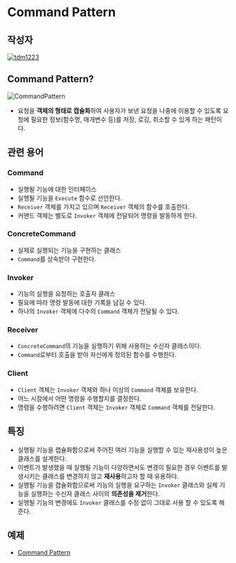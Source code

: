 # **Command Pattern**

## 작성자
[![tdm1223](https://avatars1.githubusercontent.com/u/21440957?s=100&v=4)](https://github.com/tdm1223)

## Command Pattern?
![CommandPattern](https://user-images.githubusercontent.com/21440957/160071860-82c46e34-2ece-4d68-86fa-b8d4729e0394.png)

- 요청을 **객체의 형태로 캡슐화**하여 사용자가 보낸 요청을 나중에 이용할 수 있도록 요청에 필요한 정보(함수명, 매개변수 등)를 저장, 로깅, 취소할 수 있게 하는 패턴이다.

## 관련 용어
### Command
- 실행될 기능에 대한 인터페이스
- 실행될 기능을 `Execute` 함수로 선언한다.
- `Receiver` 객체를 가지고 있으며 `Receiver` 객체의 함수를 호출한다.
- 커맨드 객체는 별도로 `Invoker` 객체에 전달되어 명령을 발동하게 한다. 

### ConcreteCommand
- 실제로 실행되는 기능을 구현하는 클래스
- `Command`를 상속받아 구현한다.

### Invoker
- 기능의 실행을 요청하는 호출자 클래스
- 필요에 따라 명령 발동에 대한 기록을 남길 수 있다.
- 하나의 `Invoker` 객체에 다수의 `Command` 객체가 전달될 수 있다.

### Receiver
- `ConcreteCommand`의 기능을 실행하기 위해 사용하는 수신자 클래스이다.
- `Command`로부터 호출을 받아 자신에게 정의된 함수를 수행한다.

### Client
- `Client` 객체는 `Invoker` 객체와 하나 이상의 `Command` 객체를 보유한다.
- 어느 시점에서 어떤 명령을 수행할지를 결정한다.
- 명령을 수행하려면 `Client` 객체는 `Invoker` 객체로 `Command` 객체를 전달한다.

## 특징
- 실행될 기능을 캡슐화함으로써 주어진 여러 기능을 실행할 수 있는 재사용성이 높은 클래스를 설계한다.
- 이벤트가 발생했을 때 실행될 기능이 다양하면서도 변경이 필요한 경우 이벤트를 발생시키는 클래스를 변경하지 않고 **재사용**하고자 할 때 유용하다.
- 실행될 기능을 캡슐화함으로써 기능의 실행을 요구하는 `Invoker` 클래스와 실제 기능을 실행하는 수신자 클래스 사이의 **의존성을 제거**한다.
- 실행될 기능의 변경에도 `Invoker` 클래스를 수정 없이 그대로 사용 할 수 있도록 해준다.

## 예제
- [Command Pattern](/code/Command.cpp)
